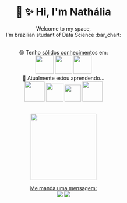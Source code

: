 # <div align="center"> :wave: :sparkles: Hi, I'm Nathália

<div align="center">
Welcome to my space,
<br>
I'm brazilian studant of Data Science :bar_chart:
<br>
<br>
  
:sunglasses: Tenho sólidos conhecimentos em:\
 <img loading="lazy" src="https://img.icons8.com/?size=100&id=3sGOUDo9nJ4k&format=png&color=000000" x="0px" y="0px" width="50" height="50"> <img loading="lazy" src="https://img.icons8.com/?size=100&id=117561&format=png&color=000000" x="0px" y="0px" width="47" height="50">
 <img loading="lazy" src="https://img.icons8.com/?size=100&id=g7UKWvv49CoI&format=png&color=000000" width="50" height="50">
<br>
:seedling: Atualmente estou aprendendo...\
<img loading="lazy" src="https://cdn.jsdelivr.net/gh/devicons/devicon@latest/icons/python/python-original-wordmark.svg" width="55" height="55" /> <img locading = "lazy" src="https://cdn.jsdelivr.net/gh/devicons/devicon@latest/icons/azuresqldatabase/azuresqldatabase-original.svg" width="48" height="50"/> <img loading="lazy" src="https://cdn.jsdelivr.net/gh/devicons/devicon@latest/icons/vscode/vscode-original-wordmark.svg" width="45" height="45"/> <img loading="lazy"  src="https://cdn.jsdelivr.net/gh/devicons/devicon@latest/icons/git/git-plain-wordmark.svg" width="55" height="55"/>

<br>

<a href="https://github.com/nathalialp28">
<img loading="lazy" height="180em" src="https://github-readme-stats.vercel.app/api?username=nathalialp28&show_icons=true&theme=dracula&include_all_commits=true&count_private=true"/>

<br>

Me manda uma mensagem:\
<a href = "mailto:nathalialp28@gmail.com"><img loading="lazy" src="https://img.shields.io/badge/Gmail-D14836?style=for-the-badge&logo=gmail&logoColor=white" target="_blank"></a>
<a href="https://www.linkedin.com/in/nathalia-lpereira/" target="_blank"><img loading="lazy" src="https://img.shields.io/badge/-LinkedIn-%230077B5?style=for-the-badge&logo=linkedin&logoColor=white" target="_blank"></a>   
</div>

